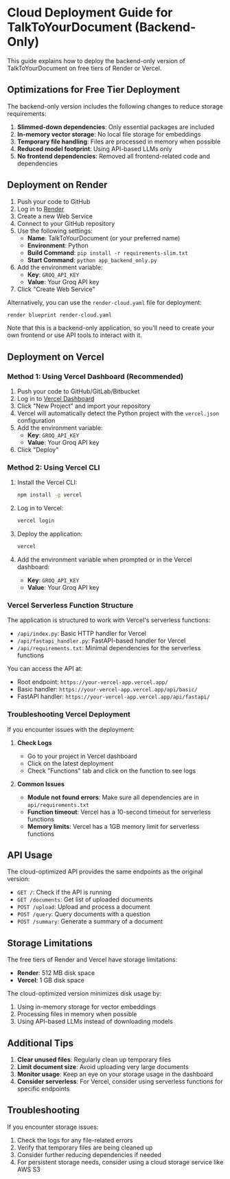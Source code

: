 # Cloud Deployment Guide for TalkToYourDocument (Backend-Only)

This guide explains how to deploy the backend-only version of TalkToYourDocument on free tiers of Render or Vercel.

## Optimizations for Free Tier Deployment

The backend-only version includes the following changes to reduce storage requirements:

1. **Slimmed-down dependencies**: Only essential packages are included
2. **In-memory vector storage**: No local file storage for embeddings
3. **Temporary file handling**: Files are processed in memory when possible
4. **Reduced model footprint**: Using API-based LLMs only
5. **No frontend dependencies**: Removed all frontend-related code and dependencies

## Deployment on Render

1. Push your code to GitHub
2. Log in to [Render](https://render.com)
3. Create a new Web Service
4. Connect to your GitHub repository
5. Use the following settings:
   - **Name**: TalkToYourDocument (or your preferred name)
   - **Environment**: Python
   - **Build Command**: `pip install -r requirements-slim.txt`
   - **Start Command**: `python app_backend_only.py`
6. Add the environment variable:
   - **Key**: `GROQ_API_KEY`
   - **Value**: Your Groq API key
7. Click "Create Web Service"

Alternatively, you can use the `render-cloud.yaml` file for deployment:

```bash
render blueprint render-cloud.yaml
```

Note that this is a backend-only application, so you'll need to create your own frontend or use API tools to interact with it.

## Deployment on Vercel

### Method 1: Using Vercel Dashboard (Recommended)

1. Push your code to GitHub/GitLab/Bitbucket
2. Log in to [Vercel Dashboard](https://vercel.com/dashboard)
3. Click "New Project" and import your repository
4. Vercel will automatically detect the Python project with the `vercel.json` configuration
5. Add the environment variable:
   - **Key**: `GROQ_API_KEY`
   - **Value**: Your Groq API key
6. Click "Deploy"

### Method 2: Using Vercel CLI

1. Install the Vercel CLI:
   ```bash
   npm install -g vercel
   ```

2. Log in to Vercel:
   ```bash
   vercel login
   ```

3. Deploy the application:
   ```bash
   vercel
   ```

4. Add the environment variable when prompted or in the Vercel dashboard:
   - **Key**: `GROQ_API_KEY`
   - **Value**: Your Groq API key

### Vercel Serverless Function Structure

The application is structured to work with Vercel's serverless functions:

- `/api/index.py`: Basic HTTP handler for Vercel
- `/api/fastapi_handler.py`: FastAPI-based handler for Vercel
- `/api/requirements.txt`: Minimal dependencies for the serverless functions

You can access the API at:
- Root endpoint: `https://your-vercel-app.vercel.app/`
- Basic handler: `https://your-vercel-app.vercel.app/api/basic/`
- FastAPI handler: `https://your-vercel-app.vercel.app/api/fastapi/`

### Troubleshooting Vercel Deployment

If you encounter issues with the deployment:

1. **Check Logs**
   - Go to your project in Vercel dashboard
   - Click on the latest deployment
   - Check "Functions" tab and click on the function to see logs

2. **Common Issues**
   - **Module not found errors**: Make sure all dependencies are in `api/requirements.txt`
   - **Function timeout**: Vercel has a 10-second timeout for serverless functions
   - **Memory limits**: Vercel has a 1GB memory limit for serverless functions

## API Usage

The cloud-optimized API provides the same endpoints as the original version:

- `GET /`: Check if the API is running
- `GET /documents`: Get list of uploaded documents
- `POST /upload`: Upload and process a document
- `POST /query`: Query documents with a question
- `POST /summary`: Generate a summary of a document

## Storage Limitations

The free tiers of Render and Vercel have storage limitations:

- **Render**: 512 MB disk space
- **Vercel**: 1 GB disk space

The cloud-optimized version minimizes disk usage by:
1. Using in-memory storage for vector embeddings
2. Processing files in memory when possible
3. Using API-based LLMs instead of downloading models

## Additional Tips

1. **Clear unused files**: Regularly clean up temporary files
2. **Limit document size**: Avoid uploading very large documents
3. **Monitor usage**: Keep an eye on your storage usage in the dashboard
4. **Consider serverless**: For Vercel, consider using serverless functions for specific endpoints

## Troubleshooting

If you encounter storage issues:
1. Check the logs for any file-related errors
2. Verify that temporary files are being cleaned up
3. Consider further reducing dependencies if needed
4. For persistent storage needs, consider using a cloud storage service like AWS S3

